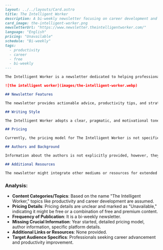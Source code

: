 ```markdown
---
layout: ../../layouts/Card.astro
title: The Intelligent Worker
description: A bi-weekly newsletter focusing on career development and productivity, designed to aid subscribers in enhancing work efficiency and achieving professional growth.
card_image: the-intelligent-worker.png
newsletterUrl: "https://www.newsletter.theintelligentworker.com/"
language: "English"
pricing: "Unavailable"
schedule: "Bi-weekly"
tags:
  - productivity
  - career
  - free
  - bi-weekly
---

The Intelligent Worker is a newsletter dedicated to helping professionals enhance their productivity and advance their careers. With over 85,000 subscribers, it offers valuable insights and strategies for achieving professional success and work-life balance.

![the intelligent worker](images/the-intelligent-worker.webp)

## Newsletter Features

The newsletter provides actionable advice, productivity tips, and strategies for career development. Each edition is crafted to inspire and guide readers toward becoming more efficient and effective in their professional lives.

## Writing Style

The Intelligent Worker adopts a clear, pragmatic, and motivational tone aimed at empowering its readers to implement changes that drive tangible results in their workplaces.

## Pricing

Currently, the pricing model for The Intelligent Worker is not specified, suggesting it may be free or have other potential pricing models.

## Authors and Background

Information about the authors is not explicitly provided, however, they appear to be experienced professionals passionate about career development and productivity.

## Additional Resources

The newsletter might integrate other mediums or resources for extended engagement, but specific additional resources or platforms are not listed.
```

### Analysis:

- **Content Categories/Topics**: Based on the name "The Intelligent Worker," topics like productivity and career development are assumed.
- **Pricing Details**: Pricing details are unclear and marked as "Unavailable," indicating it might be free or a combination of free and premium content.
- **Frequency of Publication**: It is a bi-weekly newsletter.
- **Missing Crucial Information**: Year started, detailed pricing model, author information, specific platform details.
- **Additional Links or Resources**: None provided.
- **Target Audience Specifics**: Professionals seeking career advancement and productivity improvement.